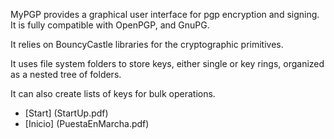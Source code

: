 
MyPGP provides a graphical user interface for pgp encryption and signing. It is fully compatible with OpenPGP, and GnuPG.

It relies on BouncyCastle libraries for the cryptographic primitives.

It uses file system folders to store keys, either single or key rings, organized as a nested tree of folders.

It can also create lists of keys for bulk operations.

* [Start] (StartUp.pdf)
* [Inicio] (PuestaEnMarcha.pdf)

